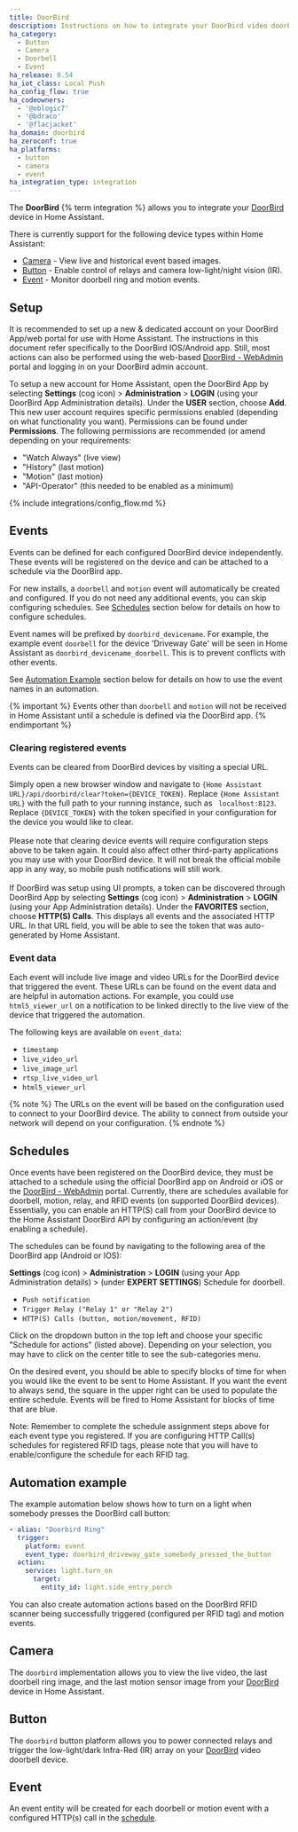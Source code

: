 ```yaml
---
title: DoorBird
description: Instructions on how to integrate your DoorBird video doorbell with Home Assistant.
ha_category:
  - Button
  - Camera
  - Doorbell
  - Event
ha_release: 0.54
ha_iot_class: Local Push
ha_config_flow: true
ha_codeowners:
  - '@oblogic7'
  - '@bdraco'
  - '@flacjacket'
ha_domain: doorbird
ha_zeroconf: true
ha_platforms:
  - button
  - camera
  - event
ha_integration_type: integration
---
```


The **DoorBird** {% term integration %} allows you to integrate your [DoorBird](https://www.doorbird.com/) device in Home Assistant.

There is currently support for the following device types within Home Assistant:

- [Camera](#camera) - View live and historical event based images.
- [Button](#button) - Enable control of relays and camera low-light/night vision (IR).
- [Event](#event) - Monitor doorbell ring and motion events.

## Setup

It is recommended to set up a new & dedicated account on your DoorBird App/web portal for use with Home Assistant. The instructions in this document refer specifically to the DoorBird IOS/Android app. Still, most actions can also be performed using the web-based [DoorBird - WebAdmin](https://webadmin.doorbird.com) portal and logging in on your DoorBird admin account.

To setup a new account for Home Assistant, open the DoorBird App by selecting **Settings** (cog icon) > **Administration** > **LOGIN** (using your DoorBird App Administration details). Under the **USER** section, choose **Add**. This new user account requires specific permissions enabled (depending on what functionality you want). Permissions can be found under **Permissions**. The following permissions are recommended (or amend depending on your requirements:

- "Watch Always" (live view)
- "History" (last motion)
- "Motion" (last motion)
- "API-Operator" (this needed to be enabled as a minimum)

{% include integrations/config_flow.md %}

## Events

Events can be defined for each configured DoorBird device independently. These events will be registered on the device and can be attached to a schedule via the DoorBird app.

For new installs, a `doorbell` and `motion` event will automatically be created and configured. If you do not need any additional events, you can skip configuring schedules.
See [Schedules](#schedules) section below for details on how to configure schedules.

Event names will be prefixed by `doorbird_devicename`. For example, the example event `doorbell` for the device 'Driveway Gate' will be seen in Home Assistant as `doorbird_devicename_doorbell`. This is to prevent conflicts with other events.

See [Automation Example](#automation-example) section below for details on how to use the event names in an automation.

{% important %}
Events other than `doorbell` and `motion` will not be received in Home Assistant until a schedule is defined via the DoorBird app.
{% endimportant %}

### Clearing registered events

Events can be cleared from DoorBird devices by visiting a special URL.

Simply open a new browser window and navigate to `{Home Assistant URL}/api/doorbird/clear?token={DEVICE_TOKEN}`. Replace `{Home Assistant URL}` with the full path to your running instance, such as `
localhost:8123`. Replace `{DEVICE_TOKEN}` with the token specified in your configuration for the device you would like to clear.
<br><br>
Please note that clearing device events will require configuration steps above to be taken again. It could also affect other third-party applications you may use with your DoorBird device. It will not break the official mobile app in any way, so mobile push notifications will still work.
<br><br>
If DoorBird was setup using UI prompts, a token can be discovered through DoorBird App by selecting **Settings** (cog icon) > **Administration** > **LOGIN** (using your App Administration details). Under the **FAVORITES** section, choose **HTTP(S) Calls**. This displays all events and the associated HTTP URL. In that URL field, you will be able to see the token that was auto-generated by Home Assistant.

### Event data

Each event will include live image and video URLs for the DoorBird device that triggered the event. These URLs can be found on the event data and are helpful in automation actions. For example, you could use `html5_viewer_url` on a notification to be linked directly to the live view of the device that triggered the automation.

The following keys are available on `event_data`:

- `timestamp`
- `live_video_url`
- `live_image_url`
- `rtsp_live_video_url`
- `html5_viewer_url`

{% note %}
The URLs on the event will be based on the configuration used to connect to your DoorBird device. The ability to connect from outside your network will depend on your configuration.
{% endnote %}

## Schedules

Once events have been registered on the DoorBird device, they must be attached to a schedule using the official DoorBird app on Android or iOS or the [DoorBird - WebAdmin](https://webadmin.doorbird.com) portal. Currently, there are schedules available for doorbell, motion, relay, and RFID events (on supported DoorBird devices). Essentially, you can enable an HTTP(S) call from your DoorBird device to the Home Assistant DoorBird API by configuring an action/event (by enabling a schedule).

The schedules can be found by navigating to the following area of the DoorBird app (Android or IOS):

**Settings** (cog icon) > **Administration** > **LOGIN** (using your App Administration details) > (under **EXPERT SETTINGS**) Schedule for doorbell.

- `Push notification`
- `Trigger Relay ("Relay 1" or "Relay 2")`
- `HTTP(S) Calls (button, motion/movement, RFID)`

Click on the dropdown button in the top left and choose your specific "Schedule for actions" (listed above). Depending on your selection, you may have to click on the center title to see the sub-categories menu.

On the desired event, you should be able to specify blocks of time for when you would like the event to be sent to Home Assistant. If you want the event to always send, the square in the upper right can be used to populate the entire schedule. Events will be fired to Home Assistant for blocks of time that are blue.

Note: Remember to complete the schedule assignment steps above for each event type you registered. If you are configuring HTTP Call(s) schedules for registered RFID tags, please note that you will have to enable/configure the schedule for each RFID tag.

## Automation example

The example automation below shows how to turn on a light when somebody presses the DoorBird call button:

```yaml
- alias: "Doorbird Ring"
  trigger:
    platform: event
    event_type: doorbird_driveway_gate_somebody_pressed_the_button
  action:
    service: light.turn_on
      target:
        entity_id: light.side_entry_porch
```

You can also create automation actions based on the DoorBird RFID scanner being successfully triggered (configured per RFID tag) and motion events.

## Camera

The `doorbird` implementation allows you to view the live video, the last doorbell ring image, and the last motion sensor image from your [DoorBird](https://www.doorbird.com/) device in Home Assistant.

## Button

The `doorbird` button platform allows you to power connected relays and trigger the low-light/dark Infra-Red (IR) array on your [DoorBird](https://www.doorbird.com/) video doorbell device.

## Event

An event entity will be created for each doorbell or motion event with a configured HTTP(s) call in the [schedule](#schedules).
